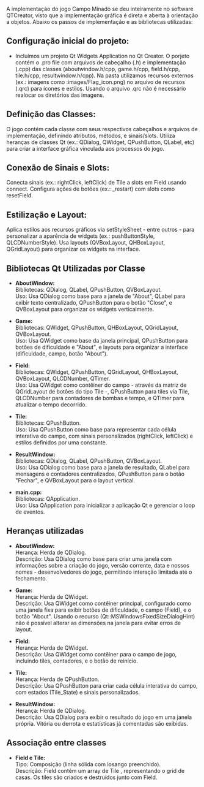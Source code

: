 A implementação do jogo Campo Minado se deu inteiramente no software QTCreator, visto que a implementação gráfica é direta e aberta à orientação a objetos. Abaixo os passos de implementação e as bibliotecas utilizadas:
<br>
## Configuração inicial do projeto:
- Incluímos um projeto Qt Widgets Application no Qt Creator.
O porjeto contém o .pro file com arquivos de cabeçalho (.h) e implementação (.cpp) das classes (aboutwindow.h/cpp, game.h/cpp, field.h/cpp, tile.h/cpp, resultwindow.h/cpp).
Na pasta utilizamos recursos externos (ex.: imagens como :images/Flag_icon.png) no arquivo de recursos (.qrc) para ícones e estilos. Usando o arquivo .qrc não é necessário realocar os diretórios das imagens.

## Definição das Classes:
O jogo contém cada classe com seus respectivos cabeçalhos e arquivos de implementação, definindo atributos, métodos, e sinais/slots.
Utiliza heranças de classes Qt (ex.: QDialog, QWidget, QPushButton, QLabel, etc) para criar a interface gráfica vinculada aos processos do jogo.

## Conexão de Sinais e Slots:
Conecta sinais (ex.: rightClick, leftClick) de Tile a slots em Field usando connect.
Configura ações de botões (ex.: _restart) com slots como resetField.

## Estilização e Layout:
Aplica estilos aos recursos gráficos via setStyleSheet - entre outros - para personalizar a aparência de widgets (ex.: pushButtonStyle, QLCDNumberStyle).
Usa layouts (QVBoxLayout, QHBoxLayout, QGridLayout) para organizar os widgets na interface.

## Bibliotecas Qt Utilizadas por Classe

- **AboutWindow:**<br>
Bibliotecas: QDialog, QLabel, QPushButton, QVBoxLayout. <br>
Uso: Usa QDialog como base para a janela de "About", QLabel para exibir texto centralizado, QPushButton para o botão "Close", e QVBoxLayout para organizar os widgets verticalmente.

- **Game:**<br>
Bibliotecas: QWidget, QPushButton, QHBoxLayout, QGridLayout, QVBoxLayout.<br>
Uso: Usa QWidget como base da janela principal, QPushButton para botões de dificuldade e "About", e layouts para organizar a interface (dificuldade, campo, botão "About").

- **Field:**<br>
Bibliotecas: QWidget, QPushButton, QGridLayout, QHBoxLayout, QVBoxLayout, QLCDNumber, QTimer.<br>
Uso: Usa QWidget como contêiner do campo - através da matriz de QGridLayout de botões do tipo Tile -, QPushButton para tiles via Tile, QLCDNumber para contadores de bombas e tempo, e QTimer para atualizar o tempo decorrido.

- **Tile:**<br>
Bibliotecas: QPushButton.<br>
Uso: Usa QPushButton como base para representar cada célula interativa do campo, com sinais personalizados (rightClick, leftClick) e estilos definidos por uma constante.

- **ResultWindow:** <br>
Bibliotecas: QDialog, QLabel, QPushButton, QVBoxLayout.<br>
Uso: Usa QDialog como base para a janela de resultado, QLabel para mensagens e contadores centralizados, QPushButton para o botão "Fechar", e QVBoxLayout para o layout vertical.

- **main.cpp:**<br>
Bibliotecas: QApplication.<br>
Uso: Usa QApplication para inicializar a aplicação Qt e gerenciar o loop de eventos.

## Heranças utilizadas

- **AboutWindow:**<br>
Herança: Herda de QDialog.<br>
Descrição: Usa QDialog como base para criar uma janela com informações sobre a criação do jogo, versão corrente, data e nossos nomes - desenvolvedores do jogo, permitindo interação limitada até o fechamento.

- **Game:**<br>
Herança: Herda de QWidget.<br>
Descrição: Usa QWidget como contêiner principal, configurado como uma janela fixa para exibir botões de dificuldade, o campo (Field), e o botão "About". Usando o recurso (Qt::MSWindowsFixedSizeDialogHint) não é possível alterar as dimensões na janela para evitar erros de layout.

- **Field:**<br>
Herança: Herda de QWidget.<br>
Descrição: Usa QWidget como contêiner para o campo de jogo, incluindo tiles, contadores, e o botão de reinício.

- **Tile:**<br>
Herança: Herda de QPushButton.<br>
Descrição: Usa QPushButton para criar cada célula interativa do campo, com estados (Tile_State) e sinais personalizados.

- **ResultWindow:**<br>
Herança: Herda de QDialog.<br>
Descrição: Usa QDialog para exibir o resultado do jogo em uma janela própria. Vitória ou derrota e estatísticas já comentadas são exibidas.

## Associação entre classes

- **Field e Tile:**<br>
Tipo: Composição (linha sólida com losango preenchido).<br>
Descrição: Field contém um array de Tile , representando o grid de casas. Os tiles são criados e destruídos junto com Field.







